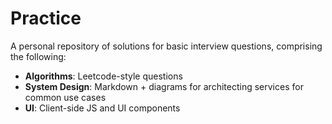 # Practice

A personal repository of solutions for basic interview questions, comprising the following:

- **Algorithms**: Leetcode-style questions
- **System Design**: Markdown + diagrams for architecting services for common use cases
- **UI**: Client-side JS and UI components 
